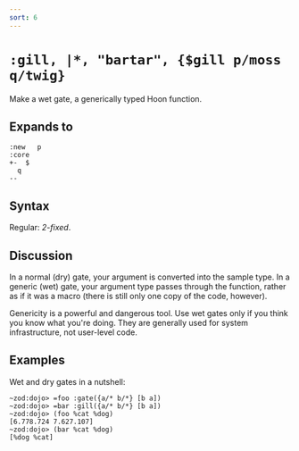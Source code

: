 ```yaml
---
sort: 6
---
```


# `:gill, |*, "bartar", {$gill p/moss q/twig}`

Make a wet gate, a generically typed Hoon function.

## Expands to

```
:new   p
:core
+-  $
  q
--
```

## Syntax

Regular: *2-fixed*.

## Discussion

In a normal (dry) gate, your argument is converted into the
sample type.  In a generic (wet) gate, your argument type passes
through the function, rather as if it was a macro (there is still
only one copy of the code, however).

Genericity is a powerful and dangerous tool.  Use wet gates only
if you think you know what you're doing.  They are generally used
for system infrastructure, not user-level code.

## Examples

Wet and dry gates in a nutshell:

```
~zod:dojo> =foo :gate({a/* b/*} [b a])
~zod:dojo> =bar :gill({a/* b/*} [b a])
~zod:dojo> (foo %cat %dog)
[6.778.724 7.627.107]
~zod:dojo> (bar %cat %dog)
[%dog %cat]
```
